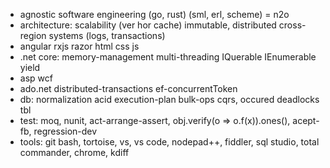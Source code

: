 * agnostic software engineering (go, rust) (sml, erl, scheme) = n2o
* architecture: scalability (ver hor cache) immutable, distributed cross-region systems (logs, transactions)
* angular rxjs razor html css js
* .net core: memory-management multi-threading IQuerable IEnumerable yield
* asp wcf
* ado.net distributed-transactions ef-concurrentToken
* db: normalization acid execution-plan bulk-ops cqrs, occured deadlocks tbl
* test: moq, nunit, act-arrange-assert, obj.verify(o => o.f(x)).ones(), acept-fb, regression-dev
* tools: git bash, tortoise, vs, vs code, nodepad++, fiddler, sql studio, total commander, chrome, kdiff

